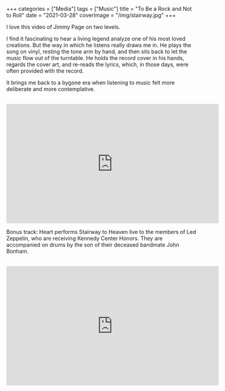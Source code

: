 +++
categories = ["Media"]
tags = ["Music"]
title = "To Be a Rock and Not to Roll"
date = "2021-03-28"
coverImage = "/img/stairway.jpg"
+++

I love this video of Jimmy Page on two levels.

<!--more-->

I find it fascinating to hear a living legend analyze one of his most loved creations. But the way in which he listens really draws me in. He plays the song on vinyl, resting the tone arm by hand, and then sits back to let the music flow out of the turntable. He holds the record cover in his hands, regards the cover art, and re-reads the lyrics, which, in those days, were often provided with the record.

It brings me back to a bygone era when listening to music felt more deliberate and more contemplative. 

<br>

<iframe width="560" height="315" src="https://www.youtube.com/embed/DDo4CA13LbY" title="YouTube video player" frameborder="0" allow="accelerometer; autoplay; clipboard-write; encrypted-media; gyroscope; picture-in-picture" allowfullscreen></iframe>

Bonus track: Heart performs Stairway to Heaven live to the members of Led Zeppelin, who are receiving Kennedy Center Honors. They are accompanied on drums by the son of their deceased bandmate John Bonham.

<br>

<iframe width="560" height="315" src="https://www.youtube.com/embed/2cZ_EFAmj08" frameborder="0" allow="accelerometer; autoplay; clipboard-write; encrypted-media; gyroscope; picture-in-picture" allowfullscreen></iframe>
